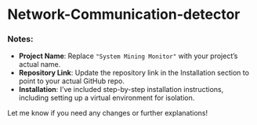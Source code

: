 # Network-Communication-detector

### Notes:
- **Project Name**: Replace `"System Mining Monitor"` with your project’s actual name.
- **Repository Link**: Update the repository link in the Installation section to point to your actual GitHub repo.
- **Installation**: I’ve included step-by-step installation instructions, including setting up a virtual environment for isolation.

Let me know if you need any changes or further explanations!
